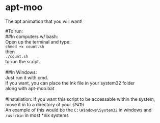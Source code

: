 # apt-moo
The apt animation that you will want!

#To run: <br>
##In computers w/ bash:<br>
Open up the terminal and type:<br>
`chmod +x count.sh` <br>
then <br>
`./count.sh`<br>
to run the script.<br>
<br>
##In Windows:<br>
Just run it with cmd.<br>
If you want, you can place the lnk file in your system32 folder<br>
along with apt-moo.bat<br>
<br>
#Installation:
If you want this script to be accessable within the system, move it in to a directory of your `$PATH`<br>
An example of this would be the `C:\Windows\System32` in windows and `/usr/bin` in most *nix systems

